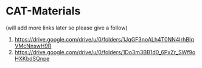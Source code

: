 # CAT-Materials

(will add more links later so please give a follow)

1. https://drive.google.com/drive/u/0/folders/1JqGF3noALh4T0NN4IrhBIqVMcNnswH9R
2. https://drive.google.com/drive/u/0/folders/1Do3m3BB1d0_6PxZr_SWf9oHXKbdSQnpe
